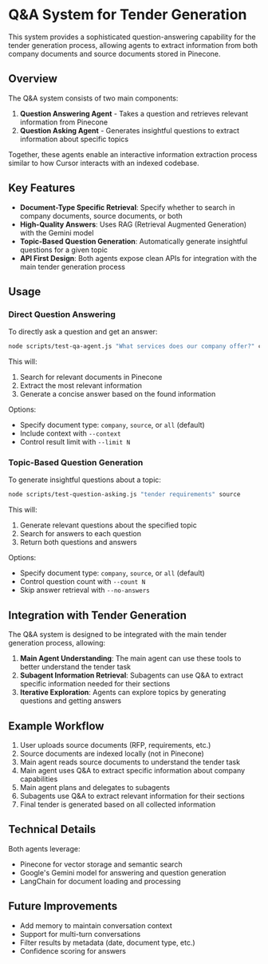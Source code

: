 # Q&A System for Tender Generation

This system provides a sophisticated question-answering capability for the tender generation process, allowing agents to extract information from both company documents and source documents stored in Pinecone.

## Overview

The Q&A system consists of two main components:

1. **Question Answering Agent** - Takes a question and retrieves relevant information from Pinecone
2. **Question Asking Agent** - Generates insightful questions to extract information about specific topics

Together, these agents enable an interactive information extraction process similar to how Cursor interacts with an indexed codebase.

## Key Features

- **Document-Type Specific Retrieval**: Specify whether to search in company documents, source documents, or both
- **High-Quality Answers**: Uses RAG (Retrieval Augmented Generation) with the Gemini model
- **Topic-Based Question Generation**: Automatically generate insightful questions for a given topic
- **API First Design**: Both agents expose clean APIs for integration with the main tender generation process

## Usage

### Direct Question Answering

To directly ask a question and get an answer:

```bash
node scripts/test-qa-agent.js "What services does our company offer?" company
```

This will:
1. Search for relevant documents in Pinecone
2. Extract the most relevant information
3. Generate a concise answer based on the found information

Options:
- Specify document type: `company`, `source`, or `all` (default)
- Include context with `--context`
- Control result limit with `--limit N`

### Topic-Based Question Generation

To generate insightful questions about a topic:

```bash
node scripts/test-question-asking.js "tender requirements" source
```

This will:
1. Generate relevant questions about the specified topic
2. Search for answers to each question
3. Return both questions and answers

Options:
- Specify document type: `company`, `source`, or `all` (default)
- Control question count with `--count N`
- Skip answer retrieval with `--no-answers`

## Integration with Tender Generation

The Q&A system is designed to be integrated with the main tender generation process, allowing:

1. **Main Agent Understanding**: The main agent can use these tools to better understand the tender task
2. **Subagent Information Retrieval**: Subagents can use Q&A to extract specific information needed for their sections
3. **Iterative Exploration**: Agents can explore topics by generating questions and getting answers

## Example Workflow

1. User uploads source documents (RFP, requirements, etc.)
2. Source documents are indexed locally (not in Pinecone)
3. Main agent reads source documents to understand the tender task
4. Main agent uses Q&A to extract specific information about company capabilities
5. Main agent plans and delegates to subagents
6. Subagents use Q&A to extract relevant information for their sections
7. Final tender is generated based on all collected information

## Technical Details

Both agents leverage:
- Pinecone for vector storage and semantic search
- Google's Gemini model for answering and question generation
- LangChain for document loading and processing

## Future Improvements

- Add memory to maintain conversation context
- Support for multi-turn conversations
- Filter results by metadata (date, document type, etc.)
- Confidence scoring for answers 